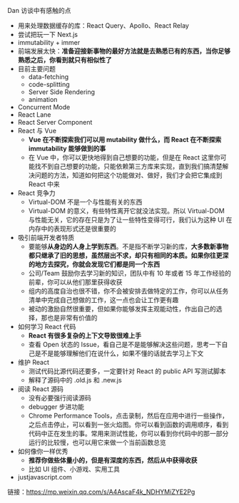 Dan 访谈中有感触的点
* 用来处理数据缓存的库：React Query、Apollo、React Relay
* 尝试把玩一下 Next.js
* immutability + immer
* 前端发展太快：**准备迎接新事物的最好方法就是去熟悉已有的东西，当你足够熟悉之后，你看到就只有相似性了**
* 目前主要问题
  * data-fetching
  * code-splitting
  * Server Side Rendering
  * animation
* Concurrent Mode
* React Lane
* React Server Component
* React 与 Vue
  * **Vue 在不断探索我们可以用 mutability 做什么，而 React 在不断探索 immutability 能够做到的事**
  * 在 Vue 中，你可以更快地得到自己想要的功能，但是在 React 这里你可能找不到自己想要的功能，只能依赖第三方库来实现，直到我们搞清楚解决问题的方法，知道如何把这个功能做对、做好，我们才会把它集成到 React 中来
* React 竞争力
  * Virtual-DOM 不是一个与性能有关的东西
  * Virtual-DOM 的意义，有些特性离开它就没法实现。所以 Virtual-DOM 与性能无关，它的存在只是为了让一些特性变得可行，我们认为这种 UI 在内存中的表现形式还是很重要的
* 吸引前端开发者特质
  * 要能够**从身边的人身上学到东西**。不是指不断学习新的库，**大多数新事物都只继承了旧的思想，虽然层出不求，却只有相同的本质。如果你往更深的地方去探究，你就会发现它们都是同一个东西**
  * 公司/Team 鼓励你去学习新的知识，团队中有 10 年或者 15 年工作经验的前辈，你可以从他们那里获得收获
  * 组内的高度自治也很不错，你不会被安排去做特定的工作，你可以从任务清单中完成自己想做的工作，这一点也会让工作更有趣
  * 被动的激励自然很重要，但如果你能够发挥主观能动性，作出自己的选择，那也是非常有价值的
* 如何学习 React 代码
  * **React 有很多复杂的上下文导致很难上手**
  * 查看 Open 状态的 Issue，看自己是不是能够解决这些问题，思考一下自己是不是能够理解他们在说什么，如果不懂的话就去学习上下文
* 维护 React
  * 测试代码比源代码还要多，一定要针对 React 的 public API 写测试脚本
  * 解释了源码中的 .old.js 和 .new.js
* 阅读 React 源码
  * 没有必要强行阅读源码
  * debugger 步进功能
  * Chrome Performance Tools，点击录制，然后在应用中进行一些操作，之后点击停止，可以看到一张火焰图。你可以看到函数的调用顺序，看到代码中正在发生的事。常用来测试性能，你可以看到你代码中的那一部分运行的比较慢，也可以用它来做一个当前函数总览
* 如何像你一样优秀
  * **推荐你做些体量小的，但是有深度的东西，然后从中获得收获**
  * 比如 UI 组件、小游戏、实用工具
* justjavascript.com

链接：https://mp.weixin.qq.com/s/A4AscaF4k_NDHYMiZYE2Pg